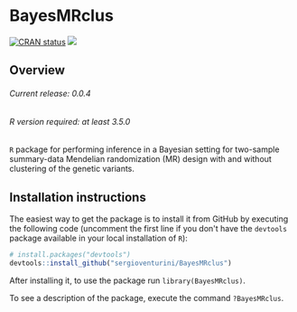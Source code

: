 # BayesMRclus

<!-- badges: start -->

[![CRAN
status](https://www.r-pkg.org/badges/version/BayesMRclus)](https://cran.r-project.org/package=BayesMRclus)
[![](http://cranlogs.r-pkg.org/badges/grand-total/BayesMRclus?color=blue)](https://cran.r-project.org/package=BayesMRclus)

<!-- badges: end -->

## Overview

###### Current release: 0.0.4
###### R version required: at least 3.5.0
`R` package for performing inference in a Bayesian setting for two-sample summary-data Mendelian randomization (MR) design with and without clustering of the genetic variants.

## Installation instructions

The easiest way to get the package is to install it from GitHub by
executing the following code (uncomment the first line if you don't
have the `devtools` package available in your local installation of `R`):

``` r
# install.packages("devtools")
devtools::install_github("sergioventurini/BayesMRclus")
```

After installing it, to use the package run `library(BayesMRclus)`.

To see a description of the package, execute the command `?BayesMRclus`.
